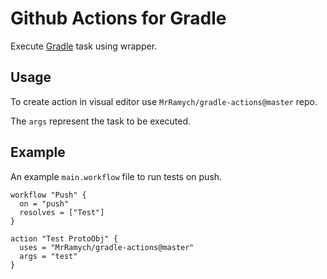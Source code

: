 # Github Actions for Gradle
Execute  [Gradle](https://github.com/gradle/gradle) task using wrapper.

## Usage
To create action in visual editor use `MrRamych/gradle-actions@master` repo.

The `args` represent the task to be executed.

## Example
An example `main.workflow` file to run tests on push.

```
workflow "Push" {
  on = "push"
  resolves = ["Test"]
}

action "Test ProtoObj" {
  uses = "MrRamych/gradle-actions@master"
  args = "test"
}
```

